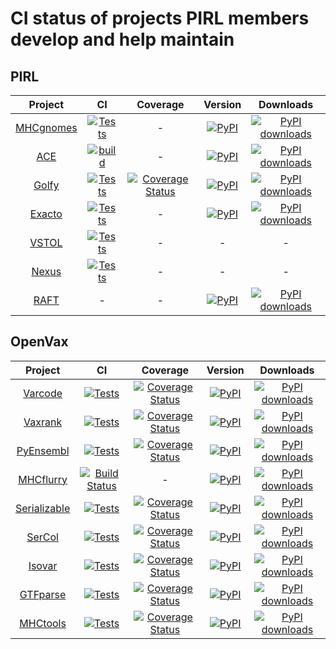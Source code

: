 # CI status of projects PIRL members develop and help maintain

## PIRL
| Project | CI  | Coverage | Version | Downloads |
|:--:|:--:|:--:|:--:|:--:|
| [MHCgnomes](https://www.github.com/pirl-unc/mhcgnomes) | [![Tests](https://github.com/pirl-unc/mhcgnomes/actions/workflows/tests.yml/badge.svg)](https://github.com/openvax/varcode/actions/workflows/tests.yml) | - |  <a href="https://pypi.python.org/pypi/mhcgnomes/"><img src="https://img.shields.io/pypi/v/mhcgnomes?maxAge=1000" alt="PyPI" /></a> | [![PyPI downloads](https://img.shields.io/pypi/dm/mhcgnomes.svg)](https://pypistats.org/packages/mhcgnomes) |
| [ACE](https://www.github.com/pirl-unc/ace) | [![build](https://github.com/pirl-unc/ace/actions/workflows/main.yml/badge.svg?branch=main)](https://github.com/pirl-unc/ace/actions/workflows/main.yml) | - | <a href="https://pypi.python.org/pypi/ace-elispot/"><img src="https://img.shields.io/pypi/v/ace-elispot?maxAge=1000" alt="PyPI" /></a> | [![PyPI downloads](https://img.shields.io/pypi/dm/ace-elispot.svg)](https://pypistats.org/packages/ace-elispot) |
| [Golfy](https://github.com/pirl-unc/golfy) | [![Tests](https://github.com/pirl-unc/golfy/actions/workflows/tests.yml/badge.svg)](https://github.com/pirl-unc/golfy/actions/workflows/tests.yml) | [![Coverage Status](https://coveralls.io/repos/github/pirl-unc/golfy/badge.svg?branch=main)](https://coveralls.io/github/pirl-unc/golfy) |  <a href="https://pypi.python.org/pypi/golfy/"><img src="https://img.shields.io/pypi/v/golfy?maxAge=1000" alt="PyPI" /></a> | [![PyPI downloads](https://img.shields.io/pypi/dm/golfy.svg)](https://pypistats.org/packages/golfy) |
| [Exacto](https://www.github.com/pirl-unc/exacto) | [![Tests](https://github.com/pirl-unc/exacto/actions/workflows/main.yml/badge.svg)](https://github.com/pirl-unc/exacto/actions/workflows/main.yml) | - | <a href="https://pypi.python.org/pypi/exacto/"><img src="https://img.shields.io/pypi/v/exacto?maxAge=1000" alt="PyPI" /></a> | [![PyPI downloads](https://img.shields.io/pypi/dm/exacto.svg)](https://pypistats.org/packages/exacto) |
| [VSTOL](https://www.github.com/pirl-unc/vstol) | [![Tests](https://github.com/pirl-unc/vstol/actions/workflows/main.yml/badge.svg)](https://github.com/pirl-unc/vstol/actions/workflows/main.yml) | - | - | - |
| [Nexus](https://www.github.com/pirl-unc/vstol) | [![Tests](https://github.com/pirl-unc/vstol/actions/workflows/main.yml/badge.svg)](https://github.com/pirl-unc/vstol/actions/workflows/main.yml) | - | - | - |
| [RAFT](https://github.com/pirl-unc/raft) | - | - |  <a href="https://pypi.python.org/pypi/reproducible-analyses-framework-and-tools/"><img src="https://img.shields.io/pypi/v/reproducible-analyses-framework-and-tools?maxAge=1000" alt="PyPI" /></a> | [![PyPI downloads](https://img.shields.io/pypi/dm/reproducible-analyses-framework-and-tools.svg)](https://pypistats.org/packages/reproducible-analyses-framework-and-tools) 


## OpenVax

| Project | CI | Coverage | Version | Downloads |
|:--:|:--:|:--:|:--:|:--:|
| [Varcode](https://www.github.com/openvax/varcode) | [![Tests](https://github.com/openvax/varcode/actions/workflows/tests.yml/badge.svg)](https://github.com/openvax/varcode/actions/workflows/tests.yml) | <a href="https://coveralls.io/github/openvax/varcode"><img src="https://coveralls.io/repos/openvax/varcode/badge.svg" alt="Coverage Status" /></a> |  <a href="https://pypi.python.org/pypi/varcode/"><img src="https://img.shields.io/pypi/v/varcode.svg?maxAge=1000" alt="PyPI" /></a> | [![PyPI downloads](https://img.shields.io/pypi/dm/varcode.svg)](https://pypistats.org/packages/varcode) |
| [Vaxrank](https://www.github.com/openvax/vaxrank) | [![Tests](https://github.com/openvax/vaxrank/actions/workflows/tests.yml/badge.svg)](https://github.com/openvax/vaxrank/actions/workflows/tests.yml) | <a href="https://coveralls.io/github/openvax/vaxrank"><img src="https://coveralls.io/repos/openvax/vaxrank/badge.svg" alt="Coverage Status" /></a> |  <a href="https://pypi.python.org/pypi/vaxrank/"><img src="https://img.shields.io/pypi/v/vaxrank?maxAge=1000" alt="PyPI" /></a> | [![PyPI downloads](https://img.shields.io/pypi/dm/vaxrank.svg)](https://pypistats.org/packages/vaxrank) |
| [PyEnsembl](https://www.github.com/openvax/pyensembl) | [![Tests](https://github.com/openvax/pyensembl/actions/workflows/tests.yml/badge.svg)](https://github.com/openvax/pyensembl/actions/workflows/tests.yml) | <a href="https://coveralls.io/github/openvax/pyensembl"><img src="https://coveralls.io/repos/openvax/pyensembl/badge.svg" alt="Coverage Status" /></a> |  <a href="https://pypi.python.org/pypi/pyensembl/"><img src="https://img.shields.io/pypi/v/pyensembl?maxAge=1000" alt="PyPI" /></a> | [![PyPI downloads](https://img.shields.io/pypi/dm/pyensembl.svg)](https://pypistats.org/packages/pyensembl) |
| [MHCflurry](https://www.github.com/openvax/mhcflurry) | [![Build Status](https://github.com/openvax/mhcflurry/actions/workflows/ci.yml/badge.svg)](https://github.com/openvax/mhcflurry/actions/workflows/ci.yml) | - |  <a href="https://pypi.python.org/pypi/mhcflurry/"><img src="https://img.shields.io/pypi/v/mhcflurry?maxAge=1000" alt="PyPI" /></a> | [![PyPI downloads](https://img.shields.io/pypi/dm/mhcflurry.svg)](https://pypistats.org/packages/mhcflurry) 
| [Serializable](https://www.github.com/openvax/serializable) | [![Tests](https://github.com/openvax/serializable/actions/workflows/tests.yml/badge.svg)](https://github.com/openvax/serializable/actions/workflows/tests.yml) | <a href="https://coveralls.io/github/openvax/serializable"><img src="https://coveralls.io/repos/openvax/serializable/badge.svg" alt="Coverage Status" /></a> |  <a href="https://pypi.python.org/pypi/serializable/"><img src="https://img.shields.io/pypi/v/serializable?maxAge=1000" alt="PyPI" /></a> | [![PyPI downloads](https://img.shields.io/pypi/dm/serializable.svg)](https://pypistats.org/packages/serializable) |
| [SerCol](https://www.github.com/openvax/sercol) | [![Tests](https://github.com/openvax/sercol/actions/workflows/tests.yml/badge.svg)](https://github.com/openvax/sercol/actions/workflows/tests.yml) | <a href="https://coveralls.io/github/openvax/sercol"><img src="https://coveralls.io/repos/openvax/sercol/badge.svg" alt="Coverage Status" /></a> |  <a href="https://pypi.python.org/pypi/sercol/"><img src="https://img.shields.io/pypi/v/sercol?maxAge=1000" alt="PyPI" /></a> | [![PyPI downloads](https://img.shields.io/pypi/dm/sercol.svg)](https://pypistats.org/packages/sercol) |
| [Isovar](https://www.github.com/openvax/isovar) | [![Tests](https://github.com/openvax/isovar/actions/workflows/tests.yml/badge.svg)](https://github.com/openvax/isovar/actions/workflows/tests.yml) | <a href="https://coveralls.io/github/openvax/isovar"><img src="https://coveralls.io/repos/openvax/isovar/badge.svg" alt="Coverage Status" /></a> |  <a href="https://pypi.python.org/pypi/isovar/"><img src="https://img.shields.io/pypi/v/isovar?maxAge=1000" alt="PyPI" /></a> | [![PyPI downloads](https://img.shields.io/pypi/dm/isovar.svg)](https://pypistats.org/packages/isovar) |
| [GTFparse](https://www.github.com/openvax/gtfparse) | [![Tests](https://github.com/openvax/gtfparse/actions/workflows/tests.yml/badge.svg)](https://github.com/openvax/gtfparse/actions/workflows/tests.yml) | <a href="https://coveralls.io/github/openvax/gtfparse"><img src="https://coveralls.io/repos/openvax/gtfparse/badge.svg" alt="Coverage Status" /></a> |  <a href="https://pypi.python.org/pypi/gtfparse/"><img src="https://img.shields.io/pypi/v/gtfparse?maxAge=1000" alt="PyPI" /></a> | [![PyPI downloads](https://img.shields.io/pypi/dm/gtfparse.svg)](https://pypistats.org/packages/gtfparse) |
| [MHCtools](https://www.github.com/openvax/mhctools) | [![Tests](https://github.com/openvax/mhctools/actions/workflows/tests.yml/badge.svg)](https://github.com/openvax/mhctools/actions/workflows/tests.yml) | <a href="https://coveralls.io/github/openvax/mhctools"><img src="https://coveralls.io/repos/openvax/mhctools/badge.svg" alt="Coverage Status" /></a> |  <a href="https://pypi.python.org/pypi/mhctools/"><img src="https://img.shields.io/pypi/v/mhctools?maxAge=1000" alt="PyPI" /></a> | [![PyPI downloads](https://img.shields.io/pypi/dm/mhctools.svg)](https://pypistats.org/packages/mhctools) |


